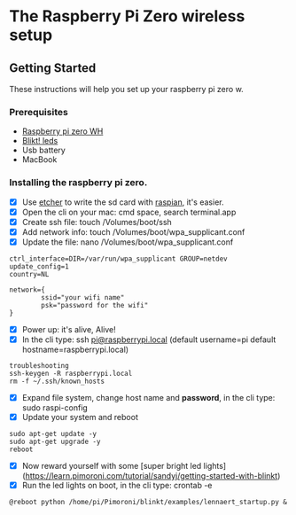 # The Raspberry Pi Zero wireless setup

## Getting Started
These instructions will help you set up your raspberry pi zero w.

### Prerequisites
* [Raspberry pi zero WH](https://www.kiwi-electronics.nl/raspberry-pi-zero-wh-header-voorgesoldeerd?search=raspberry%20pi%20zero)
* [Blikt! leds](https://www.kiwi-electronics.nl/blinkt-voor-raspberry-pi?search=blinkt!)
* Usb battery
* MacBook

### Installing the raspberry pi zero.
- [x] Use [etcher](https://etcher.io) to write the sd card with [raspian](https://www.raspberrypi.org/downloads/raspbian/), it's easier.
- [x] Open the cli on your mac: cmd space, search terminal.app
- [x] Create ssh file: touch /Volumes/boot/ssh
- [x] Add network info: touch /Volumes/boot/wpa_supplicant.conf
- [x] Update the file: nano /Volumes/boot/wpa_supplicant.conf
```
ctrl_interface=DIR=/var/run/wpa_supplicant GROUP=netdev
update_config=1
country=NL

network={
        ssid="your wifi name"
        psk="password for the wifi"
}
```
- [x] Power up: it's alive, Alive!
- [x] In the cli type: ssh pi@raspberrypi.local (default username=pi default hostname=raspberrypi.local)
```
troubleshooting
ssh-keygen -R raspberrypi.local
rm -f ~/.ssh/known_hosts
```
- [x] Expand file system, change host name and **password**, in the cli type: sudo raspi-config
- [x] Update your system and reboot
```
sudo apt-get update -y
sudo apt-get upgrade -y
reboot
```
- [x] Now reward yourself with some [super bright led lights] (https://learn.pimoroni.com/tutorial/sandyj/getting-started-with-blinkt)
- [x] Run the led lights on boot, in the cli type: crontab -e
```
@reboot python /home/pi/Pimoroni/blinkt/examples/lennaert_startup.py &
```
